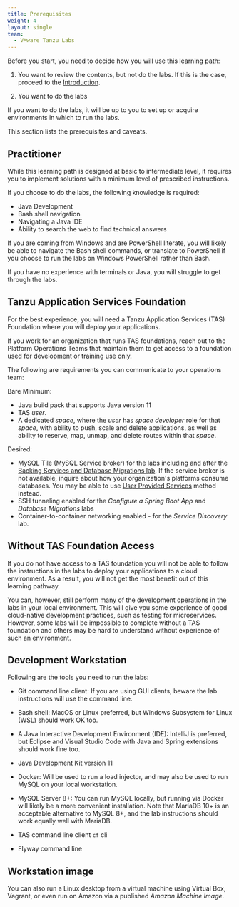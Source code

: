 ```yaml
---
title: Prerequisites
weight: 4
layout: single
team:
  - VMware Tanzu Labs
---
```


Before you start,
you need to decide how you will use this learning path:

1.  You want to review the contents,
    but not do the labs.
    If this is the case,
    proceed to the
    [Introduction](../intro/).

1.  You want to do the labs

If you want to do the labs,
it will be up to you to set up or acquire environments in which to
run the labs.

This section lists the prerequisites and caveats.

## Practitioner

While this learning path is designed at basic to intermediate level,
it requires you to implement solutions with a minimum level of
prescribed instructions.

If you choose to do the labs,
the following knowledge is required:

- Java Development
- Bash shell navigation
- Navigating a Java IDE
- Ability to search the web to find technical answers

If you are coming from Windows and are PowerShell literate,
you will likely be able to navigate the Bash shell commands,
or translate to PowerShell if you choose to run the labs on Windows
PowerShell rather than Bash.

If you have no experience with terminals or Java,
you will struggle to get through the labs.

## Tanzu Application Services Foundation

For the best experience, you will need a Tanzu Application Services (TAS)
Foundation where you will deploy your applications.

If you work for an organization that runs TAS foundations,
reach out to the Platform Operations Teams that maintain them to get
access to a foundation used for development or training use only.

The following are requirements you can communicate to your operations
team:

Bare Minimum:

-   Java build pack that supports Java version 11
-   TAS *user*.
-   A dedicated *space*,
    where the *user* has *space developer* role for that *space*,
    with ability to push, scale and delete applications,
    as well as ability to reserve, map, unmap, and delete routes within
    that *space*.

Desired:

-   MySQL Tile (MySQL Service broker) for the labs including and after
    the [Backing Services and Database Migrations lab](../database-migrations/).
    If the service broker is not available,
    inquire about how your organization's platforms consume databases.
    You may be able to use
    [User Provided Services](https://docs.cloudfoundry.org/devguide/services/user-provided.html)
    method instead.
-   SSH tunneling enabled for the *Configure a Spring Boot App* and
    *Database Migrations* labs
-   Container-to-container networking enabled - for the
    *Service Discovery* lab.

## Without TAS Foundation Access

If you do not have access to a TAS foundation you will not be able to
follow the instructions in the labs to deploy your applications to
a cloud environment.
As a result, you will not get the most benefit out of this learning pathway.

You can, however, still perform many of the development operations in
the labs in your local environment.
This will give you some experience of good cloud-native development
practices, such as testing for microservices.
However, some labs will be impossible to complete without a TAS
foundation and others may be hard to understand without experience
of such an environment.

## Development Workstation

Following are the tools you need to run the labs:

-   Git command line client:
    If you are using GUI clients,
    beware the lab instructions will use the command line.

-   Bash shell:
    MacOS or Linux preferred,
    but Windows Subsystem for Linux (WSL) should work OK too.

-   A Java Interactive Development Environment (IDE):
    IntelliJ is preferred, but Eclipse and Visual Studio Code with
    Java and Spring extensions should work fine too.

-   Java Development Kit version 11

-   Docker:
    Will be used to run a load injector,
    and may also be used to run MySQL on your local workstation.

-   MySQL Server 8+:
    You can run MySQL locally,
    but running via Docker will likely be a more convenient installation.
    Note that MariaDB 10+ is an acceptable alternative to MySQL 8+, and
    the lab instructions should work equally well with MariaDB.

-   TAS command line client `cf` cli

-   Flyway command line

## Workstation image

You can also run a Linux desktop from a virtual machine using
Virtual Box,
Vagrant,
or even run on Amazon via a published *Amazon Machine Image*.